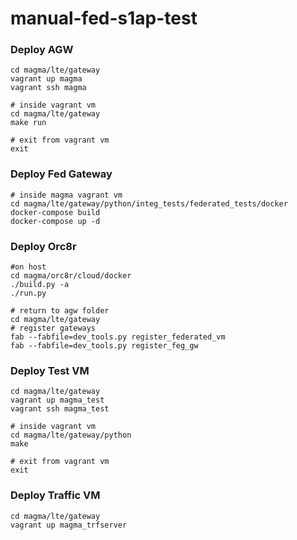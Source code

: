 # manual-fed-s1ap-test

### Deploy AGW
```
cd magma/lte/gateway
vagrant up magma
vagrant ssh magma

# inside vagrant vm
cd magma/lte/gateway
make run

# exit from vagrant vm
exit
```

### Deploy Fed Gateway
```
# inside magma vagrant vm
cd magma/lte/gateway/python/integ_tests/federated_tests/docker
docker-compose build
docker-compose up -d
```

### Deploy Orc8r
```
#on host
cd magma/orc8r/cloud/docker
./build.py -a
./run.py

# return to agw folder
cd magma/lte/gateway
# register gateways
fab --fabfile=dev_tools.py register_federated_vm
fab --fabfile=dev_tools.py register_feg_gw
```

### Deploy Test VM
```
cd magma/lte/gateway
vagrant up magma_test
vagrant ssh magma_test

# inside vagrant vm
cd magma/lte/gateway/python
make

# exit from vagrant vm
exit
```
### Deploy Traffic VM
```
cd magma/lte/gateway
vagrant up magma_trfserver
```
